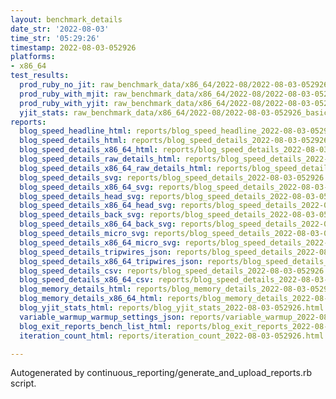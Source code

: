 ```yaml
---
layout: benchmark_details
date_str: '2022-08-03'
time_str: '05:29:26'
timestamp: 2022-08-03-052926
platforms:
- x86_64
test_results:
  prod_ruby_no_jit: raw_benchmark_data/x86_64/2022-08/2022-08-03-052926_basic_benchmark_prod_ruby_no_jit.json
  prod_ruby_with_mjit: raw_benchmark_data/x86_64/2022-08/2022-08-03-052926_basic_benchmark_prod_ruby_with_mjit.json
  prod_ruby_with_yjit: raw_benchmark_data/x86_64/2022-08/2022-08-03-052926_basic_benchmark_prod_ruby_with_yjit.json
  yjit_stats: raw_benchmark_data/x86_64/2022-08/2022-08-03-052926_basic_benchmark_yjit_stats.json
reports:
  blog_speed_headline_html: reports/blog_speed_headline_2022-08-03-052926.html
  blog_speed_details_html: reports/blog_speed_details_2022-08-03-052926.html
  blog_speed_details_x86_64_html: reports/blog_speed_details_2022-08-03-052926.x86_64.html
  blog_speed_details_raw_details_html: reports/blog_speed_details_2022-08-03-052926.raw_details.html
  blog_speed_details_x86_64_raw_details_html: reports/blog_speed_details_2022-08-03-052926.x86_64.raw_details.html
  blog_speed_details_svg: reports/blog_speed_details_2022-08-03-052926.svg
  blog_speed_details_x86_64_svg: reports/blog_speed_details_2022-08-03-052926.x86_64.svg
  blog_speed_details_head_svg: reports/blog_speed_details_2022-08-03-052926.head.svg
  blog_speed_details_x86_64_head_svg: reports/blog_speed_details_2022-08-03-052926.x86_64.head.svg
  blog_speed_details_back_svg: reports/blog_speed_details_2022-08-03-052926.back.svg
  blog_speed_details_x86_64_back_svg: reports/blog_speed_details_2022-08-03-052926.x86_64.back.svg
  blog_speed_details_micro_svg: reports/blog_speed_details_2022-08-03-052926.micro.svg
  blog_speed_details_x86_64_micro_svg: reports/blog_speed_details_2022-08-03-052926.x86_64.micro.svg
  blog_speed_details_tripwires_json: reports/blog_speed_details_2022-08-03-052926.tripwires.json
  blog_speed_details_x86_64_tripwires_json: reports/blog_speed_details_2022-08-03-052926.x86_64.tripwires.json
  blog_speed_details_csv: reports/blog_speed_details_2022-08-03-052926.csv
  blog_speed_details_x86_64_csv: reports/blog_speed_details_2022-08-03-052926.x86_64.csv
  blog_memory_details_html: reports/blog_memory_details_2022-08-03-052926.html
  blog_memory_details_x86_64_html: reports/blog_memory_details_2022-08-03-052926.x86_64.html
  blog_yjit_stats_html: reports/blog_yjit_stats_2022-08-03-052926.html
  variable_warmup_warmup_settings_json: reports/variable_warmup_2022-08-03-052926.warmup_settings.json
  blog_exit_reports_bench_list_html: reports/blog_exit_reports_2022-08-03-052926.bench_list.html
  iteration_count_html: reports/iteration_count_2022-08-03-052926.html

---
```

Autogenerated by continuous_reporting/generate_and_upload_reports.rb script.
